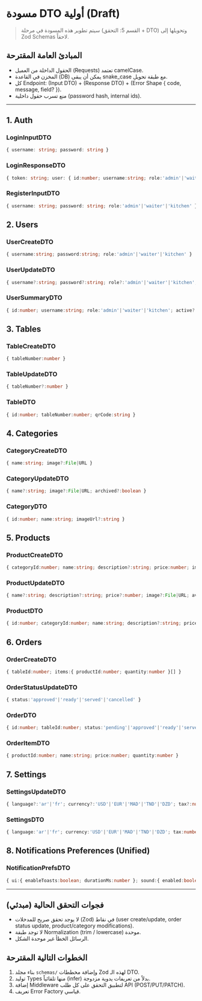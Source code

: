 # مسودة DTO أولية (Draft)

> سيتم تطوير هذه المسودة في مرحلة (القسم 5: التحقق + DTO) وتحويلها إلى Zod Schemas لاحقاً.

## المبادئ العامة المقترحة
- الحقول الداخلة من العميل (Requests) تعتمد camelCase.
- المخزن في القاعدة (DB) يمكن أن يبقى snake_case مع طبقة تحويل.
- كل Endpoint: (Input DTO) + (Response DTO) + (Error Shape { code, message, field? }).
- منع تسرب حقول داخلية (password hash, internal ids).

---
## 1. Auth
### LoginInputDTO
```ts
{ username: string; password: string }
```
### LoginResponseDTO
```ts
{ token: string; user: { id:number; username:string; role:'admin'|'waiter'|'kitchen' } }
```
### RegisterInputDTO
```ts
{ username: string; password: string; role:'admin'|'waiter'|'kitchen' }
```

## 2. Users
### UserCreateDTO
```ts
{ username:string; password:string; role:'admin'|'waiter'|'kitchen' }
```
### UserUpdateDTO
```ts
{ username?:string; password?:string; role?:'admin'|'waiter'|'kitchen'; active?:boolean }
```
### UserSummaryDTO
```ts
{ id:number; username:string; role:'admin'|'waiter'|'kitchen'; active?:boolean }
```

## 3. Tables
### TableCreateDTO
```ts
{ tableNumber:number }
```
### TableUpdateDTO
```ts
{ tableNumber?:number }
```
### TableDTO
```ts
{ id:number; tableNumber:number; qrCode:string }
```

## 4. Categories
### CategoryCreateDTO
```ts
{ name:string; image?:File|URL }
```
### CategoryUpdateDTO
```ts
{ name?:string; image?:File|URL; archived?:boolean }
```
### CategoryDTO
```ts
{ id:number; name:string; imageUrl?:string }
```

## 5. Products
### ProductCreateDTO
```ts
{ categoryId:number; name:string; description?:string; price:number; image?:File|URL; available?:boolean }
```
### ProductUpdateDTO
```ts
{ name?:string; description?:string; price?:number; image?:File|URL; available?:boolean; categoryId?:number }
```
### ProductDTO
```ts
{ id:number; categoryId:number; name:string; description?:string; price:number; imageUrl?:string; available:boolean }
```

## 6. Orders
### OrderCreateDTO
```ts
{ tableId:number; items:{ productId:number; quantity:number }[] }
```
### OrderStatusUpdateDTO
```ts
{ status:'approved'|'ready'|'served'|'cancelled' }
```
### OrderDTO
```ts
{ id:number; tableId:number; status:'pending'|'approved'|'ready'|'served'|'cancelled'; total:number; items: OrderItemDTO[]; createdAt:string }
```
### OrderItemDTO
```ts
{ productId:number; name:string; price:number; quantity:number }
```

## 7. Settings
### SettingsUpdateDTO
```ts
{ language?:'ar'|'fr'; currency?:'USD'|'EUR'|'MAD'|'TND'|'DZD'; tax?:number; logo?:File|URL }
```
### SettingsDTO
```ts
{ language:'ar'|'fr'; currency:'USD'|'EUR'|'MAD'|'TND'|'DZD'; tax:number; logoUrl?:string }
```

## 8. Notifications Preferences (Unified)
### NotificationPrefsDTO
```ts
{ ui:{ enableToasts:boolean; durationMs:number }; sound:{ enabled:boolean; volume:number }; roles:any; categories:{ action:boolean; domain:boolean; system:boolean; error:boolean; progress:boolean } }
```

---
## فجوات التحقق الحالية (مبدئي)
- لا يوجد تحقق صريح للمدخلات (Zod) في نقاط (user create/update, order status update, product/category modifications).
- لا توجد طبقة Normalization (trim / lowercase) موحدة.
- الرسائل الخطأ غير موحدة الشكل.

## الخطوات التالية المقترحة
1. بناء مجلد `schemas/` وإضافة مخططات Zod لهذه الـ DTO.
2. توليد Types منها تلقائياً (infer) بدلاً من تعريفات يدوية مزدوجة.
3. إضافة Middleware لتطبيق التحقق على كل طلب API (POST/PUT/PATCH).
4. تعريف Error Factory قياسي.
